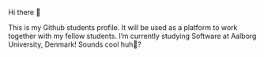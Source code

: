Hi there 👋

This is my Github students profile. It will be used as a platform to work together with my fellow students. 
I’m currently studying Software at Aalborg University, Denmark! Sounds cool huh🔭?
